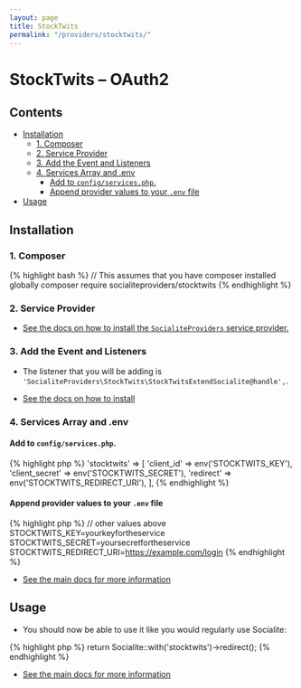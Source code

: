 ```yaml
---
layout: page
title: StockTwits
permalink: "/providers/stocktwits/"
---
```

# StockTwits – OAuth2

## Contents

- [Installation](#installation)
  - [1. Composer](#1-composer)
  - [2. Service Provider](#2-service-provider)
  - [3. Add the Event and Listeners](#3-add-the-event-and-listeners)
  - [4. Services Array and .env](#4-services-array-and-env)
    - [Add to `config/services.php`.](#add-to-configservicesphp)
    - [Append provider values to your `.env` file](#append-provider-values-to-your-env-file)
- [Usage](#usage)


## Installation

### 1. Composer

{% highlight bash %}
// This assumes that you have composer installed globally
composer require socialiteproviders/stocktwits
{% endhighlight %}

### 2. Service Provider

* [See the docs on how to install the `SocialiteProviders` service provider.](https://github.com/SocialiteProviders/Manager#2-service-provider)


### 3. Add the Event and Listeners

* The listener that you will be adding is `'SocialiteProviders\StockTwits\StockTwitsExtendSocialite@handle',`.

* [See the docs on how to install](https://github.com/SocialiteProviders/Manager#3-add-the-event-and-listeners)

### 4. Services Array and .env

#### Add to `config/services.php`.

{% highlight php %}
'stocktwits' => [
    'client_id' => env('STOCKTWITS_KEY'),
    'client_secret' => env('STOCKTWITS_SECRET'),
    'redirect' => env('STOCKTWITS_REDIRECT_URI'),
],
{% endhighlight %}

#### Append provider values to your `.env` file

{% highlight php %}
// other values above
STOCKTWITS_KEY=yourkeyfortheservice
STOCKTWITS_SECRET=yoursecretfortheservice
STOCKTWITS_REDIRECT_URI=https://example.com/login
{% endhighlight %}

* [See the main docs for more information](https://github.com/SocialiteProviders/Manager#4-services-array-and-env)


## Usage

* You should now be able to use it like you would regularly use Socialite:

{% highlight php %}
return Socialite::with('stocktwits')->redirect();
{% endhighlight %}

* [See the main docs for more information](https://github.com/SocialiteProviders/Manager#usage)
